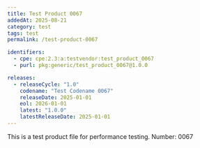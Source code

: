 ```yaml
---
title: Test Product 0067
addedAt: 2025-08-21
category: test
tags: test
permalink: /test-product-0067

identifiers:
  - cpe: cpe:2.3:a:testvendor:test_product_0067
  - purl: pkg:generic/test_product_0067@1.0.0

releases:
  - releaseCycle: "1.0"
    codename: "Test Codename 0067"
    releaseDate: 2025-01-01
    eol: 2026-01-01
    latest: "1.0.0"
    latestReleaseDate: 2025-01-01
---
```


This is a test product file for performance testing. Number: 0067
